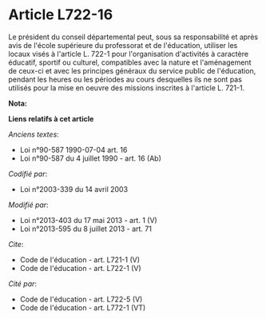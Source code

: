 # Article L722-16

Le président du conseil départemental peut, sous sa responsabilité et après avis de l'école supérieure du professorat et de
l'éducation, utiliser les locaux visés à l'article L. 722-1 pour l'organisation d'activités à caractère éducatif, sportif ou
culturel, compatibles avec la nature et l'aménagement de ceux-ci et avec les principes généraux du service public de
l'éducation, pendant les heures ou les périodes au cours desquelles ils ne sont pas utilisés pour la mise en oeuvre des
missions inscrites à l'article L. 721-1.

**Nota:**



**Liens relatifs à cet article**

_Anciens textes_:

  - Loi n°90-587 1990-07-04 art. 16
  - Loi n°90-587 du 4 juillet 1990 - art. 16 (Ab)

_Codifié par_:

  - Loi n°2003-339 du 14 avril 2003

_Modifié par_:

  - Loi n°2013-403 du 17 mai 2013 - art. 1 (V)
  - Loi n°2013-595 du 8 juillet 2013 - art. 71

_Cite_:

  - Code de l'éducation - art. L721-1 (V)
  - Code de l'éducation - art. L722-1 (V)

_Cité par_:

  - Code de l'éducation - art. L722-5 (V)
  - Code de l'éducation - art. L772-1 (VT)
